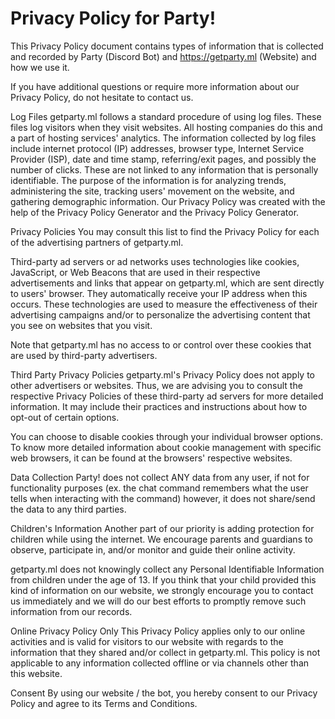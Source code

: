 # Privacy Policy for Party!
This Privacy Policy document contains types of information that is collected and recorded by Party (Discord Bot) and https://getparty.ml (Website) and how we use it.

If you have additional questions or require more information about our Privacy Policy, do not hesitate to contact us.

Log Files
getparty.ml follows a standard procedure of using log files. These files log visitors when they visit websites. All hosting companies do this and a part of hosting services' analytics. The information collected by log files include internet protocol (IP) addresses, browser type, Internet Service Provider (ISP), date and time stamp, referring/exit pages, and possibly the number of clicks. These are not linked to any information that is personally identifiable. The purpose of the information is for analyzing trends, administering the site, tracking users' movement on the website, and gathering demographic information. Our Privacy Policy was created with the help of the Privacy Policy Generator and the Privacy Policy Generator.

Privacy Policies
You may consult this list to find the Privacy Policy for each of the advertising partners of getparty.ml.

Third-party ad servers or ad networks uses technologies like cookies, JavaScript, or Web Beacons that are used in their respective advertisements and links that appear on getparty.ml, which are sent directly to users' browser. They automatically receive your IP address when this occurs. These technologies are used to measure the effectiveness of their advertising campaigns and/or to personalize the advertising content that you see on websites that you visit.

Note that getparty.ml has no access to or control over these cookies that are used by third-party advertisers.

Third Party Privacy Policies
getparty.ml's Privacy Policy does not apply to other advertisers or websites. Thus, we are advising you to consult the respective Privacy Policies of these third-party ad servers for more detailed information. It may include their practices and instructions about how to opt-out of certain options.

You can choose to disable cookies through your individual browser options. To know more detailed information about cookie management with specific web browsers, it can be found at the browsers' respective websites.

Data Collection
Party! does not collect ANY data from any user, if not for functionality purposes (ex. the chat command remembers what the user tells when interacting with the command) however, it does not share/send the data to any third parties.

Children's Information
Another part of our priority is adding protection for children while using the internet. We encourage parents and guardians to observe, participate in, and/or monitor and guide their online activity.

getparty.ml does not knowingly collect any Personal Identifiable Information from children under the age of 13. If you think that your child provided this kind of information on our website, we strongly encourage you to contact us immediately and we will do our best efforts to promptly remove such information from our records.

Online Privacy Policy Only
This Privacy Policy applies only to our online activities and is valid for visitors to our website with regards to the information that they shared and/or collect in getparty.ml. This policy is not applicable to any information collected offline or via channels other than this website.

Consent
By using our website / the bot, you hereby consent to our Privacy Policy and agree to its Terms and Conditions.
